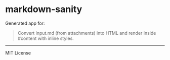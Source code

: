 # markdown-sanity

Generated app for:

> Convert input.md (from attachments) into HTML and render inside #content with inline styles.

---
MIT License
